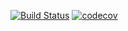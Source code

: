 [![Build Status](https://travis-ci.com/LukasWerfel/change.svg?branch=master)](https://travis-ci.com/LukasWerfel/change) [![codecov](https://codecov.io/gh/LukasWerfel/change/branch/master/graph/badge.svg)](https://codecov.io/gh/LukasWerfel/change)
